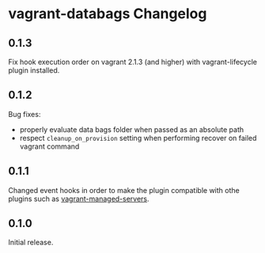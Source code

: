 # vagrant-databags Changelog

## 0.1.3

Fix hook execution order on vagrant 2.1.3 (and higher) with vagrant-lifecycle plugin installed.

## 0.1.2

Bug fixes:

* properly evaluate data bags folder when passed as an absolute path
* respect `cleanup_on_provision` setting when performing recover on failed vagrant command

## 0.1.1

Changed event hooks in order to make the plugin compatible with othe plugins such as [vagrant-managed-servers](https://github.com/tknerr/vagrant-managed-servers).

## 0.1.0

Initial release.
